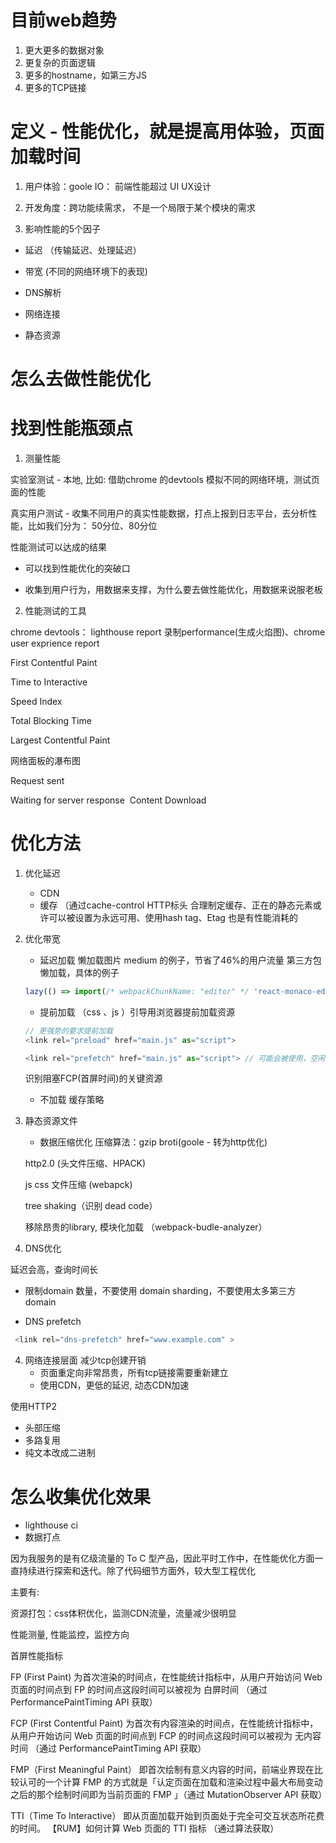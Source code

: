 # 目前web趋势
1. 更大更多的数据对象
2. 更复杂的页面逻辑
3. 更多的hostname，如第三方JS
4. 更多的TCP链接




# 定义 - 性能优化，就是提高用体验，页面加载时间

1. 用户体验：goole IO： 前端性能超过 UI UX设计


2. 开发角度：跨功能续需求， 不是一个局限于某个模块的需求

3. 影响性能的5个因子

- 延迟 （传输延迟、处理延迟）

- 带宽 (不同的网络环境下的表现)

- DNS解析

- 网络连接

- 静态资源



# 怎么去做性能优化

# 找到性能瓶颈点

1. 测量性能

  实验室测试 - 本地, 比如: 借助chrome 的devtools 模拟不同的网络环境，测试页面的性能

  真实用户测试 - 收集不同用户的真实性能数据，打点上报到日志平台，去分析性能，比如我们分为： 50分位、80分位

性能测试可以达成的结果

- 可以找到性能优化的突破口

- 收集到用户行为，用数据来支撑，为什么要去做性能优化，用数据来说服老板


2. 性能测试的工具

chrome devtools： lighthouse report   录制performance(生成火焰图)、chrome user exprience report

First Contentful Paint

Time to Interactive

Speed Index

Total Blocking Time

Largest Contentful Paint




网络面板的瀑布图

Request sent

Waiting for server response
​
Content Download




# 优化方法

1. 优化延迟
   - CDN
   - 缓存 （通过cache-control HTTP标头 合理制定缓存、正在的静态元素或许可以被设置为永远可用、使用hash tag、Etag 也是有性能消耗的


2. 优化带宽

   - 延迟加载
      懒加载图片 medium 的例子，节省了46%的用户流量
      第三方包懒加载，具体的例子

   ```js
   lazy(() => import(/* webpackChunkName: "editor" */ 'react-monaco-editor'));

   ```

   - 提前加载 （css 、js ）引导用浏览器提前加载资源

    ```js
    // 更强势的要求提前加载
    <link rel="preload" href="main.js" as="script">

    <link rel="prefetch" href="main.js" as="script"> // 可能会被使用，空闲时间下载这些资源，问题：难以预料的用户行为、带宽浪费、我们需要用数据来支撑
    ```

    识别阻塞FCP(首屏时间)的关键资源


   - 不加载
    缓存策略



3. 静态资源文件

   - 数据压缩优化
    压缩算法：gzip  broti(goole - 转为http优化)

    http2.0 (头文件压缩、HPACK)

    js css 文件压缩 (webapck)

    tree shaking（识别 dead code）

    移除昂贵的library, 模块化加载 （webpack-budle-analyzer）


4. DNS优化

延迟会高，查询时间长

- 限制domain 数量，不要使用 domain sharding，不要使用太多第三方 domain

- DNS prefetch

```js
 <link rel="dns-prefetch" href="www.example.com" >
```



4. 网络连接层面
   减少tcp创建开销
   - 页面重定向非常昂贵，所有tcp链接需要重新建立
   - 使用CDN，更低的延迟, 动态CDN加速

  使用HTTP2
   - 头部压缩
   - 多路复用
   - 纯文本改成二进制



# 怎么收集优化效果

   - lighthouse ci
   - 数据打点






因为我服务的是有亿级流量的 To C 型产品，因此平时工作中，在性能优化方面一直持续进行探索和迭代。除了代码细节方面外，较大型工程优化

主要有:

资源打包：css体积优化，监测CDN流量，流量减少很明显

性能测量, 性能监控，监控方向






首屏性能指标

FP (First Paint) 为首次渲染的时间点，在性能统计指标中，从用户开始访问 Web 页面的时间点到 FP 的时间点这段时间可以被视为 白屏时间 （通过 PerformancePaintTiming API 获取）

FCP (First Contentful Paint) 为首次有内容渲染的时间点，在性能统计指标中，从用户开始访问 Web 页面的时间点到 FCP 的时间点这段时间可以被视为 无内容时间 （通过 PerformancePaintTiming API 获取）

FMP（First Meaningful Paint） 即首次绘制有意义内容的时间，前端业界现在比较认可的一个计算 FMP 的方式就是「认定页面在加载和渲染过程中最大布局变动之后的那个绘制时间即为当前页面的 FMP 」（通过 MutationObserver API 获取）

TTI（Time To Interactive） 即从页面加载开始到页面处于完全可交互状态所花费的时间。 【RUM】如何计算 Web 页面的 TTI 指标 （通过算法获取）


